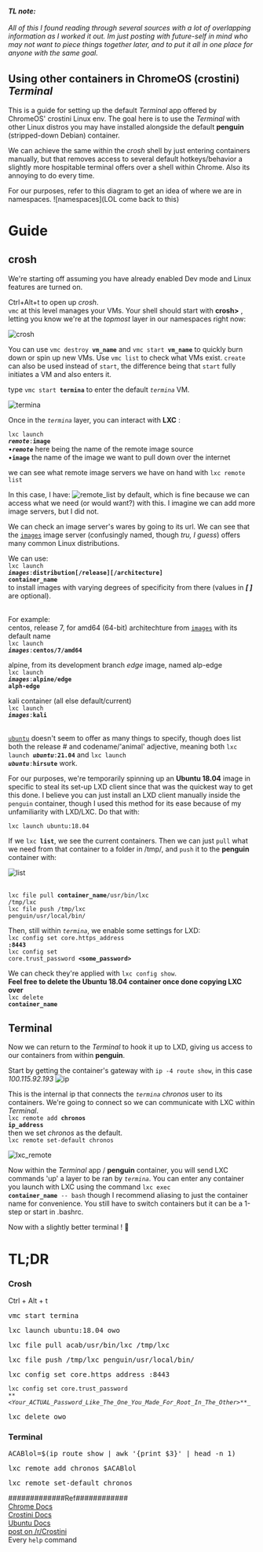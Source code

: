 ###### **TL note:**<br><br>All of this I found reading through several sources with a lot of overlapping information as I worked it out. Im just posting with future-self in mind who may not want to piece things together later, and to put it all in one place for anyone with the same goal.

## Using other containers in ChromeOS (crostini) _Terminal_
This is a guide for setting up the default _Terminal_ app offered by ChromeOS' crostini Linux env. The goal here is to use the _Terminal_ with other Linux distros you may have installed alongside the default **penguin** (stripped-down Debian) container.

We can achieve the same within the _crosh_ shell by just entering containers manually, but that removes access to several default hotkeys/behavior a slightly more hospitable terminal offers over a shell within Chrome. Also its annoying to do every time.

For our purposes, refer to this diagram to get an idea of where we are in namespaces.
![namespaces](LOL come back to this)


#  Guide
## crosh
We're starting off assuming you have already enabled Dev mode and Linux features are turned on.

Ctrl+Alt+t to open up _crosh_.<br>`vmc` at this level manages your VMs. Your shell should start with **crosh>** , letting you know we're at the _topmost_ layer in our namespaces right now:

![crosh](https://user-images.githubusercontent.com/54195989/142129994-b0bee437-969e-47a7-b76f-aa5161fbf870.png)

You can use <code>vmc destroy **vm_name**</code> and <code>vmc start **vm_name**</code> to quickly burn down or spin up new VMs. Use `vmc list` to check what VMs exist. `create` can also be used instead of `start`, the difference being that `start` fully initiates a VM and also enters it. 

type
<code>vmc start **termina**</code>
to enter the default _`termina`_ VM.

![termina](https://user-images.githubusercontent.com/54195989/142133934-6abde3ba-3eb8-4434-9fe1-05427674a725.png)

Once in the _`termina`_ layer, you can interact with **LXC** :

<code>lxc launch **_remote_**:**image**</code>
<br>•**_`remote`_** here being the name of the remote image source
<br>•**`image`** the name of the image we want to pull down over the internet

we can see what remote image servers we have on hand with `lxc remote list`

In this case, I have:
![remote_list](https://user-images.githubusercontent.com/54195989/142089061-34b0a99b-ea12-40b0-b9f9-7c373e5650dd.png)
by default, which is fine because we can access what we need (or would want?) with this. I imagine we can add more image servers, but I did not.

We can check an image server's wares by going to its url. We can see that the [`images`](https://us.lxd.images.canonical.com/) image server (confusingly named, though _tru, I guess_) offers many common Linux distributions.
  
We can use:
<br><code>lxc launch _**images**_:**distribution[/release][/architecture]** **container_name**</code>
<br>to install images with varying degrees of specificity from there (values in _**[ ]**_ are optional).

<br>For example:
<br>centos, release 7, for amd64 (64-bit) architechture from [`images`](https://us.lxd.images.canonical.com/) with its default name
<br><code>lxc launch _**images**_:**centos/7/amd64**</code>

alpine, from its development branch _edge_ image, named alp-edge
<br><code>lxc launch _**images**_:**alpine/edge alph-edge**</code>

kali container (all else default/current)
<br><code>lxc launch _**images**_:**kali**</code>

<br>[`ubuntu`](https://cloud-images.ubuntu.com/releases/) doesn't seem to offer as many things to specify, though does list both the release # and codename/'animal' adjective, meaning both <code>lxc launch _**ubuntu**_:**21.04**</code> and <code>lxc launch _**ubuntu**_:**hirsute**</code> work.

For our purposes, we're temporarily spinning up an **Ubuntu 18.04** image in specific to steal its set-up LXD client since that was the quickest way to get this done. I believe you can just install an LXD client manually inside the `penguin` container, though I used this method for its ease because of my unfamiliarity with LXD/LXC.
Do that with:

`lxc launch ubuntu:18.04`

If we <code>lxc **list**</code>, we see the current containers. Then we can just `pull` what we need from that container to a folder in /tmp/, and `push` it to the **penguin** container with:

![list](https://user-images.githubusercontent.com/54195989/142137304-1665d3e8-8bc4-4df7-897a-6a5a0a394598.png)

<br><code>lxc file pull **container_name**/usr/bin/lxc /tmp/lxc</code>
<br><code>lxc file push /tmp/lxc penguin/usr/local/bin/</code>

Then, still within _`termina`_, we enable some settings for LXD:
<br><code>lxc config set core.https_address **:8443**</code>
<br><code>lxc config set core.trust_password **<some_password>**</code>

We can check they're applied with `lxc config show`.
<br>**Feel free to delete the Ubuntu 18.04 container once done copying LXC over**
<br><code>lxc delete **container_name**</code>

## Terminal
Now we can return to the _Terminal_ to hook it up to LXD, giving us access to our containers from within **penguin**.

Start by getting the container's gateway with `ip -4 route show`, in this case *100.115.92.193*
![ip](https://user-images.githubusercontent.com/54195989/142144234-4a1a3d72-d3b2-408b-a331-0ad42c30035e.png)

This is the internal ip that connects the _`termina`_ *chronos* user to its containers. We're going to connect so we can communicate with LXC within _Terminal_.
<br><code>lxc remote add **chronos** **ip_address** </code><br>
then we set *chronos* as the default.
<br><code>lxc remote set-default chronos</code>

![lxc_remote](https://user-images.githubusercontent.com/54195989/142146070-51bdea29-69e1-4fdf-820c-707f0ab95dc9.png)

Now within the _Terminal_ app / **penguin** container, you will send LXC commands 'up' a layer to be ran by _`termina`_. You can enter any container you launch with LXC using the command <code>lxc exec **container_name** -- bash</code> though I recommend aliasing to just the container name for convenience. You still have to switch containers but it can be a 1-step or start in .bashrc.
  
Now with a slightly better terminal ! 🎊

# TL;DR
### Crosh
Ctrl + Alt + t
<pre>vmc start termina</pre>
<pre>lxc launch ubuntu:18.04 owo</pre>
<pre>lxc file pull acab/usr/bin/lxc /tmp/lxc</pre>
<pre>lxc file push /tmp/lxc penguin/usr/local/bin/</pre>
<pre>lxc config set core.https_address :8443</pre>
<code>lxc config set core.trust_password _**<Your_ACTUAL_Password_Like_The_One_You_Made_For_Root_In_The_Other_>**_</code>
<pre>lxc delete owo</pre>

### Terminal
<pre>ACABlol=$(ip route show | awk '{print $3}' | head -n 1)</pre>
<pre>lxc remote add chronos $ACABlol</pre>
<pre>lxc remote set-default chronos</pre>



#############Ref############
<br>[Chrome Docs](https://chromium.googlesource.com/chromiumos/docs/+/HEAD/containers_and_vms.md)
<br>[Crostini Docs](https://chromium.googlesource.com/chromiumos/docs/+/HEAD/crostini_developer_guide.md)
<br>[Ubuntu Docs](https://ubuntu.com/blog/using-lxd-on-your-chromebook)
<br>[post on /r/Crostini](https://www.reddit.com/r/Crostini/comments/fj8ddg/instructions_for_kali_linux_on_crostini/)
<br>Every `help` command
